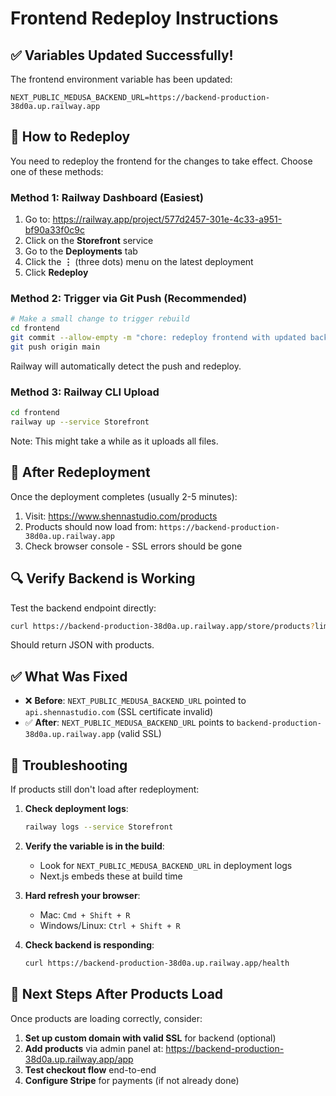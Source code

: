 # Frontend Redeploy Instructions

## ✅ Variables Updated Successfully!

The frontend environment variable has been updated:
```
NEXT_PUBLIC_MEDUSA_BACKEND_URL=https://backend-production-38d0a.up.railway.app
```

## 🚀 How to Redeploy

You need to redeploy the frontend for the changes to take effect. Choose one of these methods:

### Method 1: Railway Dashboard (Easiest)

1. Go to: https://railway.app/project/577d2457-301e-4c33-a951-bf90a33f0c9c
2. Click on the **Storefront** service
3. Go to the **Deployments** tab
4. Click the **⋮** (three dots) menu on the latest deployment
5. Click **Redeploy**

### Method 2: Trigger via Git Push (Recommended)

```bash
# Make a small change to trigger rebuild
cd frontend
git commit --allow-empty -m "chore: redeploy frontend with updated backend URL"
git push origin main
```

Railway will automatically detect the push and redeploy.

### Method 3: Railway CLI Upload

```bash
cd frontend
railway up --service Storefront
```

Note: This might take a while as it uploads all files.

## 🧪 After Redeployment

Once the deployment completes (usually 2-5 minutes):

1. Visit: https://www.shennastudio.com/products
2. Products should now load from: `https://backend-production-38d0a.up.railway.app`
3. Check browser console - SSL errors should be gone

## 🔍 Verify Backend is Working

Test the backend endpoint directly:
```bash
curl https://backend-production-38d0a.up.railway.app/store/products?limit=5
```

Should return JSON with products.

## ✅ What Was Fixed

- ❌ **Before**: `NEXT_PUBLIC_MEDUSA_BACKEND_URL` pointed to `api.shennastudio.com` (SSL certificate invalid)
- ✅ **After**: `NEXT_PUBLIC_MEDUSA_BACKEND_URL` points to `backend-production-38d0a.up.railway.app` (valid SSL)

## 🛟 Troubleshooting

If products still don't load after redeployment:

1. **Check deployment logs**:
   ```bash
   railway logs --service Storefront
   ```

2. **Verify the variable is in the build**:
   - Look for `NEXT_PUBLIC_MEDUSA_BACKEND_URL` in deployment logs
   - Next.js embeds these at build time

3. **Hard refresh your browser**:
   - Mac: `Cmd + Shift + R`
   - Windows/Linux: `Ctrl + Shift + R`

4. **Check backend is responding**:
   ```bash
   curl https://backend-production-38d0a.up.railway.app/health
   ```

## 📝 Next Steps After Products Load

Once products are loading correctly, consider:

1. **Set up custom domain with valid SSL** for backend (optional)
2. **Add products** via admin panel at: https://backend-production-38d0a.up.railway.app/app
3. **Test checkout flow** end-to-end
4. **Configure Stripe** for payments (if not already done)

